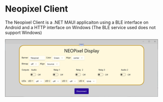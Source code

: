 # Neopixel Client

The Neopixel Client is a .NET MAUI applicaiton using a BLE interface on Android and a HTTP 
interface on Windows (The BLE service used does not support Windows)

<img src="/assets/NET-MAUI.png">

